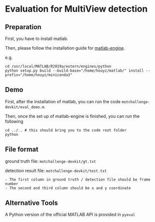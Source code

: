# Evaluation for MultiView detection

## Preparation

First, you have to install matlab.

Then, please follow the installation guide for [matlab-engine](https://au.mathworks.com/help/matlab/matlab_external/install-matlab-engine-api-for-python-in-nondefault-locations.html).

e.g. 

```shell script
cd /usr/local/MATLAB/R2019a/extern/engines/python
python setup.py build --build-base="/home/houyz/matlab/" install --prefix="/home/houyz/miniconda3"
```

## Demo

First, after the installation of matlab, you can run the code ```motchallenge-devkit/eval_demo.m```.

Then, once the set up of matlab-engine is finished, you can run the following
```shell script
cd ../.. # this should bring you to the code root folder
python 
```

## File format

ground truth file: ```motchallenge-devkit/gt.txt```

detection result file: ```motchallenge-devkit/test.txt```

    - The first column in ground truth / detection file should be frame number
    - The second and third column should be x and y coordinate

## Alternative Tools
A Python version of the official MATLAB API is provided in ```pyeval```

